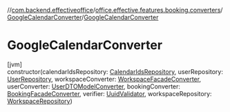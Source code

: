 //[com.backend.effectiveoffice](../../../index.md)/[office.effective.features.booking.converters](../index.md)/[GoogleCalendarConverter](index.md)/[GoogleCalendarConverter](-google-calendar-converter.md)

# GoogleCalendarConverter

[jvm]\
constructor(calendarIdsRepository: [CalendarIdsRepository](../../office.effective.features.calendar.repository/-calendar-ids-repository/index.md), userRepository: [UserRepository](../../office.effective.features.user.repository/-user-repository/index.md), workspaceConverter: [WorkspaceFacadeConverter](../../office.effective.features.workspace.converters/-workspace-facade-converter/index.md), userConverter: [UserDTOModelConverter](../../office.effective.features.user.converters/-user-d-t-o-model-converter/index.md), bookingConverter: [BookingFacadeConverter](../-booking-facade-converter/index.md), verifier: [UuidValidator](../../office.effective.common.utils/-uuid-validator/index.md), workspaceRepository: [WorkspaceRepository](../../office.effective.features.workspace.repository/-workspace-repository/index.md))
